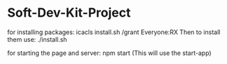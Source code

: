 # Soft-Dev-Kit-Project

for installing packages: 
  icacls install.sh /grant Everyone:RX Then to install them use: ./install.sh

for starting the page and server: 
  npm start (This will use the start-app)

